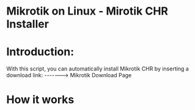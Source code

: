 # Mikrotik on Linux - Mirotik CHR Installer


# Introduction: 
With this script, you can automatically install Mikrotik CHR by inserting a download link: -------> Mikrotik Download Page

# How it works
